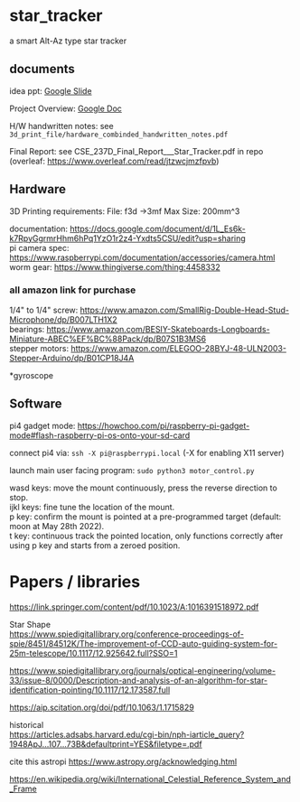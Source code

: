 # star_tracker
a smart Alt-Az type star tracker

## documents

idea ppt: [Google Slide](https://docs.google.com/presentation/d/1V09LMWxtM6EQ7cZHFbPJ3HRUoUjyuCmjtu40eXvP8dM/edit?usp=sharing) 

Project Overview: [Google Doc](https://docs.google.com/document/d/1-RgK3QuJ4uykZ0ImFwVufxx7JOQnr-Ly_n8QABVvBu4/edit?usp=sharing)  

H/W handwritten notes: see `3d_print_file/hardware_combinded_handwritten_notes.pdf`

Final Report: see CSE_237D_Final_Report___Star_Tracker.pdf in repo (overleaf: https://www.overleaf.com/read/jtzwcjmzfpvb)

## Hardware

3D Printing requirements:
File: f3d ->3mf
Max Size: 200mm^3

documentation: https://docs.google.com/document/d/1L_Es6k-k7RpyGgrmrHhm6hPq1YzO1r2z4-Yxdts5CSU/edit?usp=sharing  
pi camera spec: https://www.raspberrypi.com/documentation/accessories/camera.html  
worm gear: https://www.thingiverse.com/thing:4458332  

### all amazon link for purchase

1/4" to 1/4" screw: https://www.amazon.com/SmallRig-Double-Head-Stud-Microphone/dp/B007LTH1X2  
bearings: https://www.amazon.com/BESIY-Skateboards-Longboards-Miniature-ABEC%EF%BC%88Pack/dp/B07S1B3MS6  
stepper motors: https://www.amazon.com/ELEGOO-28BYJ-48-ULN2003-Stepper-Arduino/dp/B01CP18J4A  

*gyroscope

## Software

pi4 gadget mode: https://howchoo.com/pi/raspberry-pi-gadget-mode#flash-raspberry-pi-os-onto-your-sd-card

connect pi4 via: `ssh -X pi@raspberrypi.local` (-X for enabling X11 server)

launch main user facing program: `sudo python3 motor_control.py`

wasd keys: move the mount continuously, press the reverse direction to stop.  
ijkl keys: fine tune the location of the mount.  
p key: confirm the mount is pointed at a pre-programmed target (default: moon at May 28th 2022).  
t key: continuous track the pointed location, only functions correctly after using p key and starts from a zeroed position.  

# Papers / libraries 

https://link.springer.com/content/pdf/10.1023/A:1016391518972.pdf

Star Shape  
https://www.spiedigitallibrary.org/conference-proceedings-of-spie/8451/84512K/The-improvement-of-CCD-auto-guiding-system-for-25m-telescope/10.1117/12.925642.full?SSO=1

https://www.spiedigitallibrary.org/journals/optical-engineering/volume-33/issue-8/0000/Description-and-analysis-of-an-algorithm-for-star-identification-pointing/10.1117/12.173587.full

https://aip.scitation.org/doi/pdf/10.1063/1.1715829

historical  
https://articles.adsabs.harvard.edu/cgi-bin/nph-iarticle_query?1948ApJ...107...73B&defaultprint=YES&filetype=.pdf

cite this astropi
https://www.astropy.org/acknowledging.html

https://en.wikipedia.org/wiki/International_Celestial_Reference_System_and_Frame
